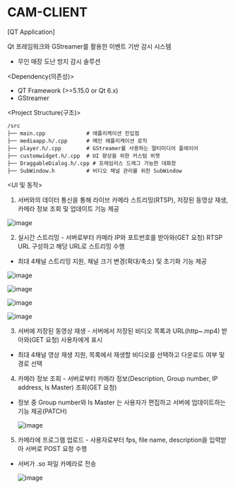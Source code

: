 # CAM-CLIENT
[QT Application]

Qt 프레임워크와 GStreamer를 활용한 이벤트 기반 감시 시스템

- 무인 매장 도난 방지 감시 솔루션

<Dependency(의존성)>
	
- QT Framework (>=5.15.0 or Qt 6.x) 
- GStreamer

<Project Structure(구조)>
	
	/src
	├── main.cpp             # 애플리케이션 진입점
	├── mediaapp.h/.cpp      # 메인 애플리케이션 로직
	├── player.h/.cpp        # GStreamer를 사용하는 멀티미디어 플레이어
	├── customwidget.h/.cpp  # UI 향상을 위한 커스텀 위젯
	├── DraggableDialog.h/.cpp # 프레임리스 드래그 가능한 대화창
	├── SubWindow.h          # 비디오 채널 관리를 위한 SubWindow
	
<UI 및 동작>
1. 서버와의 데이터 통신을 통해 라이브 카메라 스트리밍(RTSP), 저장된 동영상 재생, 카메라 정보 조회 및 업데이트 기능 제공

![image](https://github.com/user-attachments/assets/d05da136-351b-4c22-a325-8e8fd92fb21c)
      
2. 실시간 스트리밍 - 서버로부터 카메라 IP와 포트번호를 받아와(GET 요청) RTSP URL 구성하고 해당 URL로 스트리밍 수행
      
- 최대 4채널 스트리밍 지원, 채널 크기 변경(확대/축소) 및 초기화 기능 제공

![image](https://github.com/user-attachments/assets/f0f55133-b8cb-4fe8-925a-179c916a135f)

![image](https://github.com/user-attachments/assets/87336833-5c49-45de-afe4-39a594046359)

![image](https://github.com/user-attachments/assets/75ed004d-6337-441e-a8e1-d0d995932363)

![image](https://github.com/user-attachments/assets/00a7ea93-e5af-4677-8e13-6eddd2eb23d2)

3. 서버에 저장된 동영상 재생 - 서버에서 저장된 비디오 목록과 URL(http~.mp4) 받아와(GET 요청) 사용자에게 표시
      
- 최대 4채널 영상 재생 지원, 목록에서 재생할 비디오를 선택하고 다운로드 여부 및 경로 선택

4. 카메라 정보 조회 - 서버로부터 카메라 정보(Description, Group number, IP address, Is Master) 조회(GET 요청)
      
- 정보 중 Group number와 Is Master 는 사용자가 편집하고 서버에 업데이트하는 기능 제공(PATCH)

  ![image](https://github.com/user-attachments/assets/69678036-e9ae-4157-8d4f-7bb2d80adc96)

5. 카메라에 프로그램 업로드 - 사용자로부터 fps, file name, description을 입력받아 서버로 POST 요청 수행

- 서버가 .so 파일 카메라로 전송

  ![image](https://github.com/user-attachments/assets/88e5f03e-a4de-46b3-a946-6986f5265eb8)
